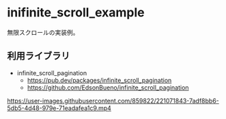 # inifinite_scroll_example

無限スクロールの実装例。


## 利用ライブラリ

- infinite_scroll_pagination
    - https://pub.dev/packages/infinite_scroll_pagination
    - https://github.com/EdsonBueno/infinite_scroll_pagination


https://user-images.githubusercontent.com/859822/221071843-7adf8bb6-5db5-4d48-979e-71eadafea1c9.mp4

